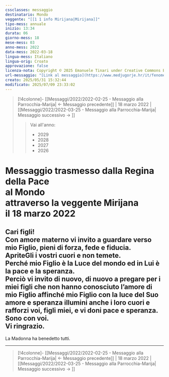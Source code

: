 ```yaml
---
cssclasses: messaggio
destinatario: Mondo
veggente: "[[1 1 info Mirijana|Mirijana]]"
tipo-mess: annuale
inizio: 13:34
durata: 06
giorno-mess: 18
mese-mess: 03
anno-mess: 2022
data-mess: 2022-03-18
lingua-mess: Italiano
lingua-orig: Croato
approvazione: false
licenza-nota: Copyright © 2025 Emanuele Tinari under Creative Commons BY-NC-SA 4.0 https://creativecommons.org/licenses/by-nc-sa/4.0/
url-messaggio: "[Link al messaggio](https://www.medjugorje.hr/it/fenomeno-di-medjugorje/apparizioni-annuali/)"
creato: 2025/05/31 15:32:44
modificato: 2025/07/09 23:33:02
---
```


> [!4colonne]- [[Messaggi/2022/2022-02-25 - Messaggio alla Parrocchia-Marija| ← Messaggio precedente]] | 18 marzo 2022 | [[Messaggi/2022/2022-03-25 - Messaggio alla Parrocchia-Marija| Messaggio successivo → ]]
>> <span class="verde">Vai all'anno:</span>
>> - 2029
>> - 2028
>> - 2027
>> - 2026
>

# Messaggio trasmesso dalla Regina della Pace<br>al Mondo<br>attraverso la veggente Mirijana<br>il 18 marzo 2022

## Cari figli!<br>Con amore materno vi invito a guardare verso mio Figlio, pieni di forza, fede e fiducia.<br>ApriteGli i vostri cuori e non temete.<br>Perché mio Figlio è la Luce del mondo ed in Lui è la pace e la speranza.<br>Perciò vi invito di nuovo, di nuovo a pregare per i miei figli che non hanno conosciuto l’amore di mio Figlio affinché mio Figlio con la luce del Suo amore e speranza illumini anche i loro cuori e rafforzi voi, figli miei, e vi doni pace e speranza.<br>Sono con voi.<br>Vi ringrazio.

La Madonna ha benedetto tutti.

***

> [!4colonne]- [[Messaggi/2022/2022-02-25 - Messaggio alla Parrocchia-Marija| ← Messaggio precedente]] | 18 marzo 2022 | [[Messaggi/2022/2022-03-25 - Messaggio alla Parrocchia-Marija| Messaggio successivo → ]]
